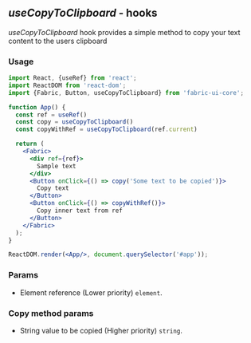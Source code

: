 ## *useCopyToClipboard* - hooks
_useCopyToClipboard_ hook provides a simple method to copy your text content to the users clipboard
### Usage

```jsx
import React, {useRef} from 'react';
import ReactDOM from 'react-dom';
import {Fabric, Button, useCopyToClipboard} from 'fabric-ui-core';

function App() {
  const ref = useRef()
  const copy = useCopyToClipboard()
  const copyWithRef = useCopyToClipboard(ref.current)

  return (
    <Fabric>
      <div ref={ref}>
        Sample text
      </div>
      <Button onClick={() => copy('Some text to be copied')}>
        Copy text
      </Button>
      <Button onClick={() => copyWithRef()}>
        Copy inner text from ref
      </Button>
    </Fabric>
  );
}

ReactDOM.render(<App/>, document.querySelector('#app'));
```

### Params
- Element reference (Lower priority) `element`.

### Copy method params

- String value to be copied (Higher priority) `string`.


